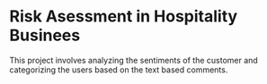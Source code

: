 # Risk Asessment in Hospitality Businees 
This project involves analyzing the sentiments of the customer and categorizing the users based on the text based comments.
